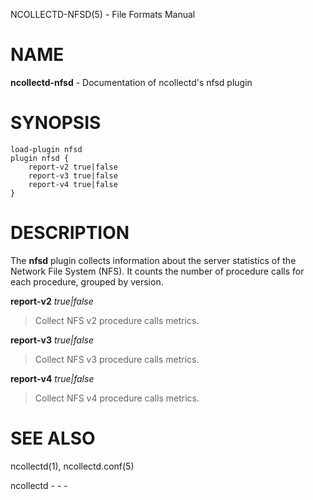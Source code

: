 NCOLLECTD-NFSD(5) - File Formats Manual

# NAME

**ncollectd-nfsd** - Documentation of ncollectd's nfsd plugin

# SYNOPSIS

	load-plugin nfsd
	plugin nfsd {
	    report-v2 true|false
	    report-v3 true|false
	    report-v4 true|false
	}

# DESCRIPTION

The **nfsd** plugin collects information about the server statistics
of the Network File System (NFS).
It counts the number of procedure calls for each procedure,
grouped by version.

**report-v2** *true|false*

> Collect NFS v2 procedure calls metrics.

**report-v3** *true|false*

> Collect NFS v3 procedure calls metrics.

**report-v4** *true|false*

> Collect NFS v4 procedure calls metrics.

# SEE ALSO

ncollectd(1),
ncollectd.conf(5)

ncollectd - - -

